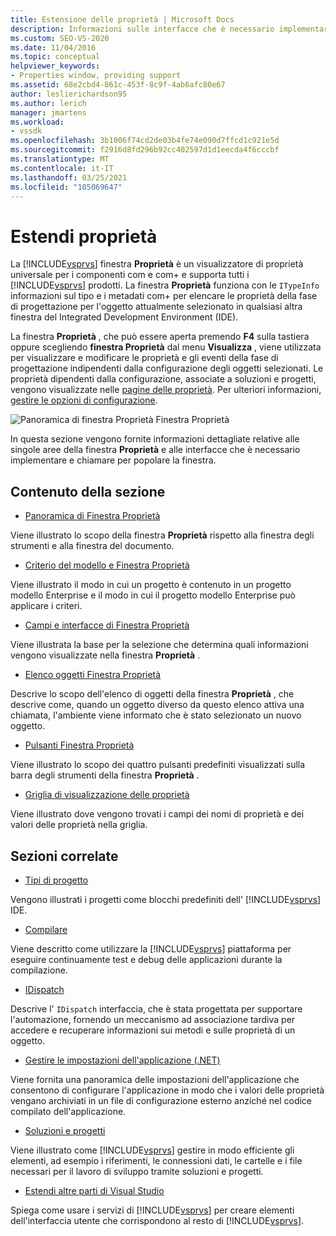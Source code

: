 ```yaml
---
title: Estensione delle proprietà | Microsoft Docs
description: Informazioni sulle interfacce che è necessario implementare e chiamare per estendere l'elenco di proprietà in Visual Studio Finestra Proprietà.
ms.custom: SEO-VS-2020
ms.date: 11/04/2016
ms.topic: conceptual
helpviewer_keywords:
- Properties window, providing support
ms.assetid: 68e2cbd4-861c-453f-8c9f-4ab6afc80e67
author: leslierichardson95
ms.author: lerich
manager: jmartens
ms.workload:
- vssdk
ms.openlocfilehash: 3b1006f74cd2de03b4fe74e090d7ffcd1c921e5d
ms.sourcegitcommit: f2916d8fd296b92cc402597d1d1eecda4f6cccbf
ms.translationtype: MT
ms.contentlocale: it-IT
ms.lasthandoff: 03/25/2021
ms.locfileid: "105069647"
---
```

# <a name="extend-properties"></a>Estendi proprietà
La [!INCLUDE[vsprvs](../../code-quality/includes/vsprvs_md.md)] finestra **Proprietà** è un visualizzatore di proprietà universale per i componenti com e com+ e supporta tutti i [!INCLUDE[vsprvs](../../code-quality/includes/vsprvs_md.md)] prodotti. La finestra **Proprietà** funziona con le `ITypeInfo` informazioni sul tipo e i metadati com+ per elencare le proprietà della fase di progettazione per l'oggetto attualmente selezionato in qualsiasi altra finestra del Integrated Development Environment (IDE).

 La finestra **Proprietà** , che può essere aperta premendo **F4** sulla tastiera oppure scegliendo **finestra Proprietà** dal menu **Visualizza** , viene utilizzata per visualizzare e modificare le proprietà e gli eventi della fase di progettazione indipendenti dalla configurazione degli oggetti selezionati. Le proprietà dipendenti dalla configurazione, associate a soluzioni e progetti, vengono visualizzate nelle [pagine delle proprietà](../../extensibility/internals/property-pages.md). Per ulteriori informazioni, [gestire le opzioni di configurazione](../../extensibility/internals/managing-configuration-options.md).

 ![Panoramica di finestra Proprietà](../../extensibility/internals/media/vspropertieswindow.png "vsPropertiesWindow") Finestra Proprietà

 In questa sezione vengono fornite informazioni dettagliate relative alle singole aree della finestra **Proprietà** e alle interfacce che è necessario implementare e chiamare per popolare la finestra.

## <a name="in-this-section"></a>Contenuto della sezione
- [Panoramica di Finestra Proprietà](../../extensibility/internals/properties-window-overview.md)

 Viene illustrato lo scopo della finestra **Proprietà** rispetto alla finestra degli strumenti e alla finestra del documento.

- [Criterio del modello e Finestra Proprietà](../../extensibility/internals/template-policy-and-the-properties-window.md)

 Viene illustrato il modo in cui un progetto è contenuto in un progetto modello Enterprise e il modo in cui il progetto modello Enterprise può applicare i criteri.

- [Campi e interfacce di Finestra Proprietà](../../extensibility/internals/properties-window-fields-and-interfaces.md)

 Viene illustrata la base per la selezione che determina quali informazioni vengono visualizzate nella finestra **Proprietà** .

- [Elenco oggetti Finestra Proprietà](../../extensibility/internals/properties-window-object-list.md)

 Descrive lo scopo dell'elenco di oggetti della finestra **Proprietà** , che descrive come, quando un oggetto diverso da questo elenco attiva una chiamata, l'ambiente viene informato che è stato selezionato un nuovo oggetto.

- [Pulsanti Finestra Proprietà](../../extensibility/internals/properties-window-buttons.md)

 Viene illustrato lo scopo dei quattro pulsanti predefiniti visualizzati sulla barra degli strumenti della finestra **Proprietà** .

- [Griglia di visualizzazione delle proprietà](../../extensibility/internals/properties-display-grid.md)

 Viene illustrato dove vengono trovati i campi dei nomi di proprietà e dei valori delle proprietà nella griglia.

## <a name="related-sections"></a>Sezioni correlate
- [Tipi di progetto](../../extensibility/internals/project-types.md)

 Vengono illustrati i progetti come blocchi predefiniti dell' [!INCLUDE[vsprvs](../../code-quality/includes/vsprvs_md.md)] IDE.

- [Compilare](../../ide/compiling-and-building-in-visual-studio.md)

 Viene descritto come utilizzare la [!INCLUDE[vsprvs](../../code-quality/includes/vsprvs_md.md)] piattaforma per eseguire continuamente test e debug delle applicazioni durante la compilazione.

- [IDispatch](/previous-versions/windows/desktop/api/oaidl/nn-oaidl-idispatch)

 Descrive l' `IDispatch` interfaccia, che è stata progettata per supportare l'automazione, fornendo un meccanismo ad associazione tardiva per accedere e recuperare informazioni sui metodi e sulle proprietà di un oggetto.

- [Gestire le impostazioni dell'applicazione (.NET)](../../ide/managing-application-settings-dotnet.md)

 Viene fornita una panoramica delle impostazioni dell'applicazione che consentono di configurare l'applicazione in modo che i valori delle proprietà vengano archiviati in un file di configurazione esterno anziché nel codice compilato dell'applicazione.

- [Soluzioni e progetti](../../ide/solutions-and-projects-in-visual-studio.md)

 Viene illustrato come [!INCLUDE[vsprvs](../../code-quality/includes/vsprvs_md.md)] gestire in modo efficiente gli elementi, ad esempio i riferimenti, le connessioni dati, le cartelle e i file necessari per il lavoro di sviluppo tramite soluzioni e progetti.

- [Estendi altre parti di Visual Studio](../../extensibility/extending-other-parts-of-visual-studio.md)

 Spiega come usare i servizi di [!INCLUDE[vsprvs](../../code-quality/includes/vsprvs_md.md)] per creare elementi dell'interfaccia utente che corrispondono al resto di [!INCLUDE[vsprvs](../../code-quality/includes/vsprvs_md.md)].
